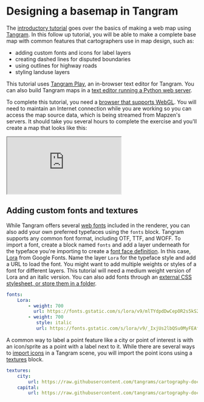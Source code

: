 # Designing a basemap in Tangram

The [introductory tutorial](intro-tutorial.md) goes over the basics of making a web map using [Tangram](index.md). In this follow up tutorial, you will be able to make a complete base map with common features that cartographers use in map design, such as:

- adding custom fonts and icons for label layers
- creating dashed lines for disputed boundaries
- using outlines for highway roads
- styling landuse layers

This tutorial uses [Tangram Play](https://mapzen.com/tangram/play), an in-browser text editor for Tangram. You can also build Tangram maps in a [text editor running a Python web server]().

To complete this tutorial, you need a [browser that supports WebGL](https://get.webgl.org/). You will need to maintain an Internet connection while you are working so you can access the map source data, which is being streamed from Mapzen's servers. It should take you several hours to complete the exercise and you'll create a map that looks like this:

<iframe class="demo-wrapper" src="https://mapzen.com/tangram/play/?lines=213-217%2C219-221%2C223-228&scene=https%3A%2F%2Fapi.github.com%2Fgists%2F26856950d07333cafe2fa9212ef1d7cf#5.073/40.400/-98.746"></iframe>

## Adding custom fonts and textures

While Tangram offers several [web fonts]() included in the renderer, you can also add your own preferred typefaces using the `fonts` block. Tangram supports any common font format, including OTF, TTF, and WOFF. To import a font, create a block named `fonts` and add a layer underneath for the typeface you're importing to create a [font face definition](). In this case, [Lora](https://fonts.google.com/specimen/Lora) from Google Fonts. Name the layer `Lora` for the typeface style and add a URL to load the font. You might want to add multiple weights or styles of a font for different layers. This tutorial will need a medium weight version of Lora and an italic version. You can also add fonts through an [external CSS stylesheet, or store them in a folder]().

```yaml
fonts:
    Lora:
        - weight: 700
          url: https://fonts.gstatic.com/s/lora/v9/mlTYdpdDwCepOR2s5kS2CwLUuEpTyoUstqEm5AMlJo4.woff2
        - weight: 700
           style: italic
           url: https://fonts.gstatic.com/s/lora/v9/_IxjUs2lbQSu0MyFEAfa7ZBw1xU1rKptJj_0jans920.woff2
```

A common way to label a point feature like a city or point of interest is with an icon/sprite as a point with a label next to it. While there are several ways to [import icons]() in a Tangram scene, you will import the point icons using a [textures]() block.

```yaml
textures:
    city:
        url: https://raw.githubusercontent.com/tangrams/cartography-docs/master/img/sprite/bubble-wrap-style/2x/townspot-s-rev.png
    capital:
        url: https://raw.githubusercontent.com/tangrams/cartography-docs/master/img/sprite/bubble-wrap-style/2x/capital-m.png
```
